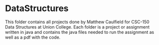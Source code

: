 # DataStructures
This folder contains all projects done by Matthew Caulfield for CSC-150 Data Structures at Union College. 
Each folder is a project or assignment written in java and contains the java files needed to run the assignment
as well as a pdf with the code. 
